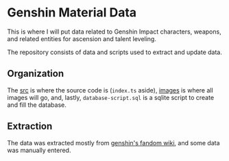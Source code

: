 # Genshin Material Data

This is where I will put data related to Genshin Impact characters, weapons, and related entities for ascension and talent leveling.

The repository consists of data and scripts used to extract and update data.

## Organization

The [src](/src) is where the source code is (`index.ts` aside), [images](/images) is where all images will go, and, lastly, `database-script.sql` is a sqlite script to create and fill the database.

## Extraction

The data was extracted mostly from [genshin's fandom wiki](https://genshin-impact.fandom.com/), and some data was manually entered.